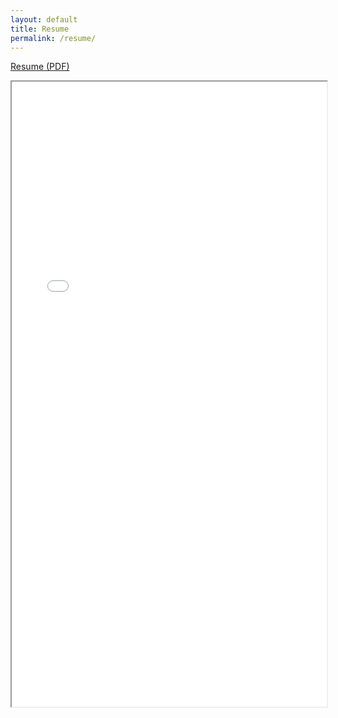 ```yaml
---
layout: default
title: Resume
permalink: /resume/
---
```

[Resume (PDF)](/assets/resume.pdf)
<iframe src="{{ '/assets/redacted.pdf' | relative_url }}" width="100%" height="1000px">
  This browser does not support PDFs. Please download the PDF to view it:
  <a href="{{ '/assets/redacted.pdf' | relative_url }}">Download PDF</a>
</iframe>
